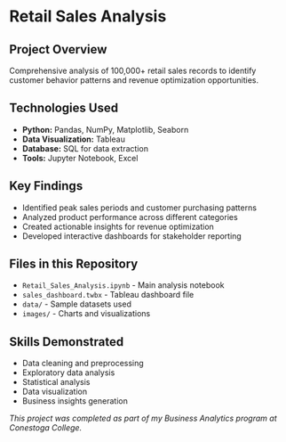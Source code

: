 # Retail Sales Analysis

## Project Overview
Comprehensive analysis of 100,000+ retail sales records to identify customer behavior patterns and revenue optimization opportunities.

## Technologies Used
- **Python:** Pandas, NumPy, Matplotlib, Seaborn
- **Data Visualization:** Tableau
- **Database:** SQL for data extraction
- **Tools:** Jupyter Notebook, Excel

## Key Findings
- Identified peak sales periods and customer purchasing patterns
- Analyzed product performance across different categories
- Created actionable insights for revenue optimization
- Developed interactive dashboards for stakeholder reporting

## Files in this Repository
- `Retail_Sales_Analysis.ipynb` - Main analysis notebook
- `sales_dashboard.twbx` - Tableau dashboard file
- `data/` - Sample datasets used
- `images/` - Charts and visualizations

## Skills Demonstrated
- Data cleaning and preprocessing
- Exploratory data analysis
- Statistical analysis
- Data visualization
- Business insights generation

*This project was completed as part of my Business Analytics program at Conestoga College.*

